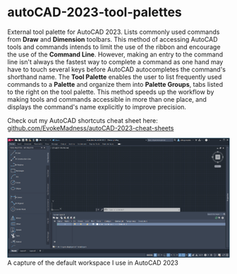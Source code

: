 # autoCAD-2023-tool-palettes
External tool palette for AutoCAD 2023. Lists commonly used commands from **Draw** and **Dimension** toolbars. This method of accessing AutoCAD tools and commands intends to limit the use of the ribbon and encourage the use of the **Command Line**. However, making an entry to the command line isn't always the fastest way to complete a command as one hand may have to touch several keys before AutoCAD autocompletes the command's shorthand name. The **Tool Palette** enables the user to list frequently used commands to a **Palette** and organize them into **Palette Groups**, tabs listed to the right on the tool palette. This method speeds up the workflow by making tools and commands accessible in more than one place, and displays the command's name explicitly to improve precision.

Check out my AutoCAD shortcuts cheat sheet here: [github.com/EvokeMadness/autoCAD-2023-cheat-sheets](https://github.com/EvokeMadness/autoCAD-2023-cheat-sheets)

![](thumbnail.PNG)
A capture of the default workspace I use in AutoCAD 2023
